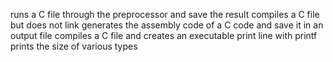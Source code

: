  runs a C file through the preprocessor and save the result 
compiles a C file but does not link
generates the assembly code of a C code and save it in an output file
compiles a C file and creates an executable
print line with printf
prints the size of various types
